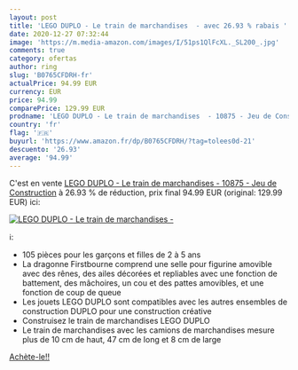 ```yaml
---
layout: post
title: 'LEGO DUPLO - Le train de marchandises  - avec 26.93 % rabais '
date: 2020-12-27 07:32:44
image: 'https://m.media-amazon.com/images/I/51ps1QlFcXL._SL200_.jpg'
comments: true
category: ofertas
author: ring
slug: 'B0765CFDRH-fr'
actualPrice: 94.99 EUR
currency: EUR
price: 94.99
comparePrice: 129.99 EUR
prodname: 'LEGO DUPLO - Le train de marchandises  - 10875 - Jeu de Construction'
country: 'fr'
flag: '🇫🇷'
buyurl: 'https://www.amazon.fr/dp/B0765CFDRH/?tag=tolees0d-21'
descuento: '26.93'
average: '94.99'
---
```


C'est en vente [LEGO DUPLO - Le train de marchandises  - 10875 - Jeu de Construction](https://www.amazon.fr/dp/B0765CFDRH/?tag=tolees0d-21)  à  26.93 % de réduction, prix final  94.99 EUR (original: 129.99 EUR) ici:

[![LEGO DUPLO - Le train de marchandises  -](https://m.media-amazon.com/images/I/51ps1QlFcXL._SL200_.jpg)](https://www.amazon.fr/dp/B0765CFDRH/?tag=tolees0d-21)

ℹ️:

- 105 pièces pour les garçons et filles de 2 à 5 ans
- La dragonne Firstbourne comprend une selle pour figurine amovible avec des rênes, des ailes décorées et repliables avec une fonction de battement, des mâchoires, un cou et des pattes amovibles, et une fonction de coup de queue
- Les jouets LEGO DUPLO sont compatibles avec les autres ensembles de construction DUPLO pour une construction créative
- Construisez le train de marchandises LEGO DUPLO
- Le train de marchandises avec les camions de marchandises mesure plus de 10 cm de haut, 47 cm de long et 8 cm de large

[Achète-le!!](https://www.amazon.fr/dp/B0765CFDRH/?tag=tolees0d-21)
